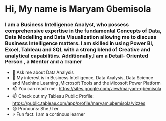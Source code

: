 # Hi, My name is Maryam Gbemisola

### I am a Business Intelligence Analyst, who possess comprehensive expertise in the fundamental Concepts of Data, Data Modelling and Data Visualization allowing me to discuss Business Intelligence matters. I am skilled in using Power BI, Excel, Tableau and SQL with a strong blend of Creative and analytical capabilities. Additionally,I am a Detail- Oriented Person , a Mentor and a Trainer

* 💬 Ask me about Data Analysis
* 💬 My interest is in Business Intelligence, Data Analysis, Data Science and Machine Learning ,Microsoft Tools and the Micosoft Power Platform
* 📫 You can reach me : https://sites.google.com/view/maryam-gbemisola
* 📫 Check out my Tableau Public Profile:  https://public.tableau.com/app/profile/maryam.gbemisola/vizzes
* 😄 Pronouns: She / her
* ⚡ Fun fact: I am a continous learner

